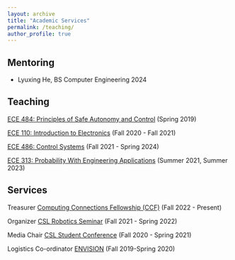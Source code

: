 ```yaml
---
layout: archive
title: "Academic Services"
permalink: /teaching/
author_profile: true
---
```

## Mentoring

- Lyuxing He, BS Computer Engineering 2024

## Teaching

[ECE 484: Principles of Safe Autonomy and Control](https://publish.illinois.edu/safe-autonomy/) (Spring 2019)

[ECE 110: Introduction to Electronics](https://ece.illinois.edu/academics/courses/ece110) (Fall 2020 - Fall 2021)

[ECE 486: Control Systems](https://ece.illinois.edu/academics/courses/ece486) (Fall 2021 - Spring 2024)

[ECE 313: Probability With Engineering Applications](https://ece.illinois.edu/academics/courses/ece313) (Summer 2021, Summer 2023)

## Services

Treasurer [Computing Connections Fellowship (CCF)](https://computingconnections.org/) (Fall 2022 - Present)

Organizer [CSL Robotics Seminar](https://robotics.illinois.edu/robotics-seminar-series/) (Fall 2021 - Spring 2022)

Media Chair [CSL Student Conference](https://studentconference.csl.illinois.edu/) (Fall 2020 - Spring 2021)

Logistics Co-ordinator [ENVISION](https://publish.illinois.edu/envisionuiuc/) (Fall 2019-Spring 2020)











